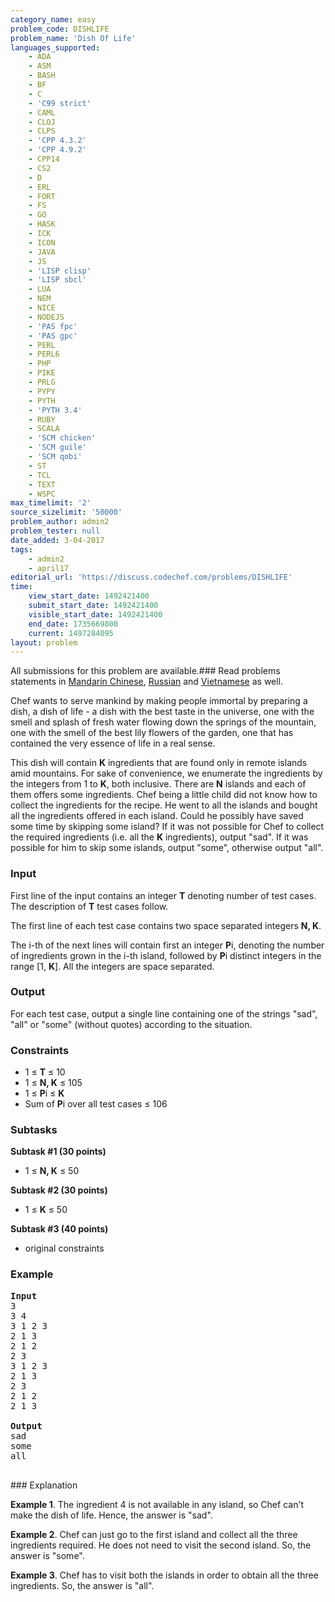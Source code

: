 ```yaml
---
category_name: easy
problem_code: DISHLIFE
problem_name: 'Dish Of Life'
languages_supported:
    - ADA
    - ASM
    - BASH
    - BF
    - C
    - 'C99 strict'
    - CAML
    - CLOJ
    - CLPS
    - 'CPP 4.3.2'
    - 'CPP 4.9.2'
    - CPP14
    - CS2
    - D
    - ERL
    - FORT
    - FS
    - GO
    - HASK
    - ICK
    - ICON
    - JAVA
    - JS
    - 'LISP clisp'
    - 'LISP sbcl'
    - LUA
    - NEM
    - NICE
    - NODEJS
    - 'PAS fpc'
    - 'PAS gpc'
    - PERL
    - PERL6
    - PHP
    - PIKE
    - PRLG
    - PYPY
    - PYTH
    - 'PYTH 3.4'
    - RUBY
    - SCALA
    - 'SCM chicken'
    - 'SCM guile'
    - 'SCM qobi'
    - ST
    - TCL
    - TEXT
    - WSPC
max_timelimit: '2'
source_sizelimit: '50000'
problem_author: admin2
problem_tester: null
date_added: 3-04-2017
tags:
    - admin2
    - april17
editorial_url: 'https://discuss.codechef.com/problems/DISHLIFE'
time:
    view_start_date: 1492421400
    submit_start_date: 1492421400
    visible_start_date: 1492421400
    end_date: 1735669800
    current: 1497284095
layout: problem
---
```

All submissions for this problem are available.###  Read problems statements in [Mandarin Chinese](http://www.codechef.com/download/translated/APRIL17/mandarin/DISHLIFE.pdf), [Russian](http://www.codechef.com/download/translated/APRIL17/russian/DISHLIFE.pdf) and [Vietnamese](http://www.codechef.com/download/translated/APRIL17/vietnamese/DISHLIFE.pdf) as well.

Chef wants to serve mankind by making people immortal by preparing a dish, a dish of life - a dish with the best taste in the universe, one with the smell and splash of fresh water flowing down the springs of the mountain, one with the smell of the best lily flowers of the garden, one that has contained the very essence of life in a real sense.

This dish will contain **K** ingredients that are found only in remote islands amid mountains. For sake of convenience, we enumerate the ingredients by the integers from 1 to **K**, both inclusive. There are **N** islands and each of them offers some ingredients. Chef being a little child did not know how to collect the ingredients for the recipe. He went to all the islands and bought all the ingredients offered in each island. Could he possibly have saved some time by skipping some island? If it was not possible for Chef to collect the required ingredients (i.e. all the **K** ingredients), output "sad". If it was possible for him to skip some islands, output "some", otherwise output "all".

### Input

First line of the input contains an integer **T** denoting number of test cases. The description of **T** test cases follow.

The first line of each test case contains two space separated integers **N, K**.

The i-th of the next lines will contain first an integer **P**i, denoting the number of ingredients grown in the i-th island, followed by **P**i distinct integers in the range \[1, **K**\]. All the integers are space separated.

### Output

For each test case, output a single line containing one of the strings "sad", "all" or "some" (without quotes) according to the situation.

### Constraints

- 1 ≤ **T**  ≤ 10
- 1 ≤ **N, K** ≤ 105
- 1 ≤ **P**i ≤ **K**
- Sum of **P**i over all test cases ≤ 106

### Subtasks

**Subtask #1 (30 points)**

- 1 ≤ **N, K** ≤ 50

**Subtask #2 (30 points)**

- 1 ≤ **K** ≤ 50

**Subtask #3 (40 points)**

- original constraints

### Example

<pre>
<b>Input</b>
3
3 4
3 1 2 3
2 1 3
2 1 2
2 3
3 1 2 3
2 1 3
2 3
2 1 2
2 1 3

<b>Output</b>
sad
some
all

</pre>### Explanation

**Example 1**. The ingredient 4 is not available in any island, so Chef can't make the dish of life. Hence, the answer is "sad".

**Example 2**. Chef can just go to the first island and collect all the three ingredients required. He does not need to visit the second island. So, the answer is "some".

**Example 3**. Chef has to visit both the islands in order to obtain all the three ingredients. So, the answer is "all".
